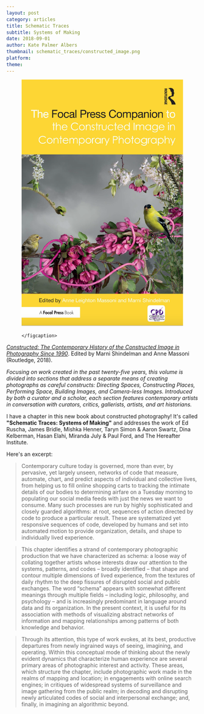 ```yaml
---
layout: post
category: articles
title: Schematic Traces
subtitle: Systems of Making
date: 2018-09-01
author: Kate Palmer Albers
thumbnail: schematic_traces/constructed_image.png
platform: 
theme:
---
```


<figure class="figure-sm">
	<img src="../assets/images/schematic_traces/constructed_image.png" alt="Contstructed Image cover" />
	<figcaption>
	
	</figcaption>
</figure>

*[Constructed: The Contemporary History of the Constructed Image in Photography Since 1990](https://www.taylorfrancis.com/books/e/9781317299110)*. Edited by Marni Shindelman and Anne Massoni (Routledge, 2018). 

*Focusing on work created in the past twenty-five years, this volume is divided into sections that address a separate means of creating photographs as careful constructs: Directing Spaces, Constructing Places, Performing Space, Building Images, and Camera-less Images. Introduced by both a curator and a scholar, each section features contemporary artists in conversation with curators, critics, gallerists, artists, and art historians.*

I have a chapter in this new book about constructed photography! It's called **"Schematic Traces: Systems of Making"** and addresses the work of Ed Ruscha, James Bridle, Mishka Henner, Taryn Simon & Aaron Swartz, Dina Kelberman, Hasan Elahi, Miranda July & Paul Ford, and The Hereafter Institute. 

Here's an excerpt:

> Contemporary culture today is governed, more than ever, by pervasive, yet largely unseen, networks of code that measure, automate, chart, and predict aspects of individual and collective lives, from helping us to fill online shopping carts to tracking the intimate details of our bodies to determining airfare on a Tuesday morning to populating our social media feeds with just the news we want to consume. Many such processes are run by highly sophisticated and closely guarded algorithms: at root, sequences of action directed by code to produce a particular result. These are systematized yet responsive sequences of code, developed by humans and set into automated motion to provide organization, details, and shape to individually lived experience. 

> This chapter identifies a strand of contemporary photographic production that we have characterized as schema: a loose way of collating together artists whose interests draw our attention to the systems, patterns, and codes – broadly identified – that shape and contour multiple dimensions of lived experience, from the textures of daily rhythm to the deep fissures of disrupted social and public exchanges. The word “schema” appears with somewhat different meanings through multiple fields – including logic, philosophy, and psychology – and is increasingly predominant in language around data and its organization. In the present context, it is useful for its association with methods of visualizing abstract networks of information and mapping relationships among patterns of both knowledge and behavior. 

> Through its attention, this type of work evokes, at its best, productive departures from newly ingrained ways of seeing, imagining, and operating. Within this conceptual mode of thinking about the newly evident dynamics that characterize human experience are several primary areas of photographic interest and activity. These areas, which structure the chapter, include photographic work made in the realms of mapping and location; in engagements with online search engines; in critiques of widespread systems of surveillance and image gathering from the public realm; in decoding and disrupting newly articulated codes of social and interpersonal exchange; and, finally, in imagining an algorithmic beyond.  
